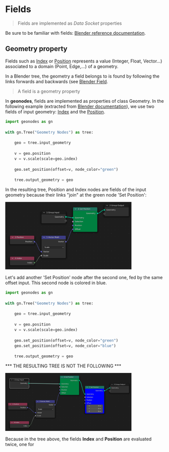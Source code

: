 # Fields

> Fields are implemented as _Data Socket_ properties

Be sure to be familiar with fields: [Blender reference documentation](https://docs.blender.org/manual/en/latest/modeling/geometry_nodes/fields.html).

## Geometry property

Fields such as [Index](/docs/nodes/Index.md) or [Position](/docs/nodes/Position.md)
represents a value (Integer, Float, Vector...) associated to a domain (Point, Edge,...) of a geometry.

In a Blender tree, the geometry a field belongs to is found by following the links forwards and backwards (see [Blender Field](https://docs.blender.org/manual/en/latest/modeling/geometry_nodes/fields.html).

> A field is a geometry property

In **geonodes**, fields are implemented as properties of class Geometry.
In the following example (extracted from
[Blender documentation](https://docs.blender.org/manual/en/latest/modeling/geometry_nodes/fields.html#field-context)),
we use two fields of input geometry: [Index](/docs/nodes/Index.md) and the [Position](/docs/nodes/Position.md).

```python
import geonodes as gn

with gn.Tree("Geometry Nodes") as tree:
    
    geo = tree.input_geometry
    
    v = geo.position
    v = v.scale(scale=geo.index)
    
    geo.set_position(offset=v, node_color="green")
    
    tree.output_geometry = geo
```

In the resulting tree, Position and Index nodes are fields of the input geometry because their links "join" at the green node 'Set Position':

<img src="/docs/images/fields_1_tree.png" width="400">

Let's add another 'Set Position' node after the second one, fed by the same offset input. This second node is colored in blue.

```python
import geonodes as gn

with gn.Tree("Geometry Nodes") as tree:
    
    geo = tree.input_geometry
    
    v = geo.position
    v = v.scale(scale=geo.index)
    
    geo.set_position(offset=v, node_color="green")
    geo.set_position(offset=v, node_color="blue")
    
    tree.output_geometry = geo
```

*** THE RESULTING TREE IS NOT THE FOLLOWING ***

<img src="/docs/images/fields_2_tree.png" width="400">

Because in the tree above, the fields **Index** and **Position** are evaluated twice, one for 











